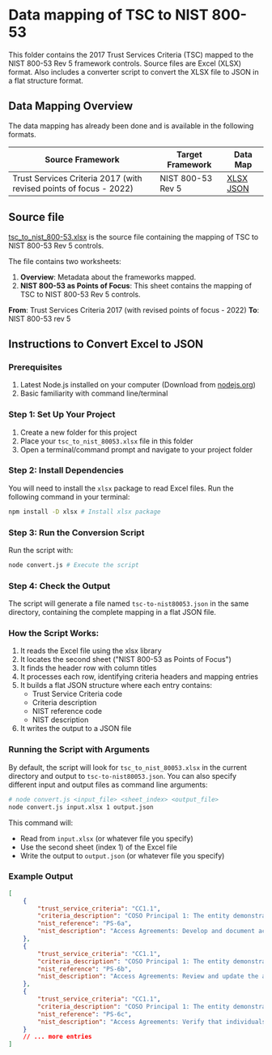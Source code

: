 # Data mapping of TSC to NIST 800-53

This folder contains the 2017 Trust Services Criteria (TSC) mapped to the NIST 800-53 Rev 5 framework controls. Source files are Excel (XLSX) format. Also includes a converter script to convert the XLSX file to JSON in a flat structure format.

## Data Mapping Overview

The data mapping has already been done and is available in the following formats.

| Source Framework                                                   | Target Framework  | Data Map                                                          |
| ------------------------------------------------------------------ | ----------------- | ----------------------------------------------------------------- |
| Trust Services Criteria 2017 (with revised points of focus - 2022) | NIST 800-53 Rev 5 | [XLSX](./tsc_to_nist_800-53.xlsx) [JSON](./tsc-to-nist80053.json) |

## Source file

[tsc_to_nist_800-53.xlsx](./tsc_to_nist_800-53.xlsx) is the source file containing the mapping of TSC to NIST 800-53 Rev 5 controls.

The file contains two worksheets:

1. **Overview**: Metadata about the frameworks mapped.
2. **NIST 800-53 as Points of Focus**: This sheet contains the mapping of TSC to NIST 800-53 Rev 5 controls.

**From**: Trust Services Criteria 2017 (with revised points of focus - 2022)
**To**: NIST 800-53 rev 5

## Instructions to Convert Excel to JSON

### Prerequisites

1. Latest Node.js installed on your computer (Download from [nodejs.org](https://nodejs.org/))
2. Basic familiarity with command line/terminal

### Step 1: Set Up Your Project

1. Create a new folder for this project
2. Place your `tsc_to_nist_80053.xlsx` file in this folder
3. Open a terminal/command prompt and navigate to your project folder

### Step 2: Install Dependencies

You will need to install the `xlsx` package to read Excel files. Run the following command in your terminal:

```bash
npm install -D xlsx # Install xlsx package
```

### Step 3: Run the Conversion Script

Run the script with:

```bash
node convert.js # Execute the script
```

### Step 4: Check the Output

The script will generate a file named `tsc-to-nist80053.json` in the same directory, containing the complete mapping in a flat JSON file.

### How the Script Works:

1. It reads the Excel file using the xlsx library
2. It locates the second sheet ("NIST 800-53 as Points of Focus")
3. It finds the header row with column titles
4. It processes each row, identifying criteria headers and mapping entries
5. It builds a flat JSON structure where each entry contains:
   - Trust Service Criteria code
   - Criteria description
   - NIST reference code
   - NIST description
6. It writes the output to a JSON file

### Running the Script with Arguments

By default, the script will look for `tsc_to_nist_80053.xlsx` in the current directory and output to `tsc-to-nist80053.json`. You can also specify different input and output files as command line arguments:

```bash
# node convert.js <input_file> <sheet_index> <output_file>
node convert.js input.xlsx 1 output.json
```

This command will:

- Read from `input.xlsx` (or whatever file you specify)
- Use the second sheet (index 1) of the Excel file
- Write the output to `output.json` (or whatever file you specify)

### Example Output

```json
[
	{
		"trust_service_criteria": "CC1.1",
		"criteria_description": "COSO Principal 1: The entity demonstrates a commitment to integrity and ethical values",
		"nist_reference": "PS-6a",
		"nist_description": "Access Agreements: Develop and document access agreements for organizational systems;"
	},
	{
		"trust_service_criteria": "CC1.1",
		"criteria_description": "COSO Principal 1: The entity demonstrates a commitment to integrity and ethical values",
		"nist_reference": "PS-6b",
		"nist_description": "Access Agreements: Review and update the access agreements [Assignment: organization-defined frequency]; and"
	},
	{
		"trust_service_criteria": "CC1.1",
		"criteria_description": "COSO Principal 1: The entity demonstrates a commitment to integrity and ethical values",
		"nist_reference": "PS-6c",
		"nist_description": "Access Agreements: Verify that individuals requiring access to organizational information and systems:"
	}
	// ... more entries
]
```
